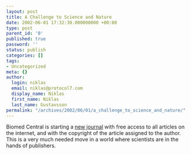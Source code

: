 ```yaml
---
layout: post
title: A Challenge to Science and Nature
date: 2002-06-01 17:32:30.000000000 +00:00
type: post
parent_id: '0'
published: true
password: ''
status: publish
categories: []
tags:
- Uncategorized
meta: {}
author:
  login: niklas
  email: niklas@protocol7.com
  display_name: Niklas
  first_name: Niklas
  last_name: Gustavsson
permalink: "/archives/2002/06/01/a_challenge_to_science_and_nature/"
---
```

Biomed Central is starting a [new journal](http://www.wired.com/news/business/0,1367,52632,00.html) with free access to all articles on the internet, and with the copyright of the article assigned to the author. This is a very much needed move in a world where scientists are in the hands of publishers.

